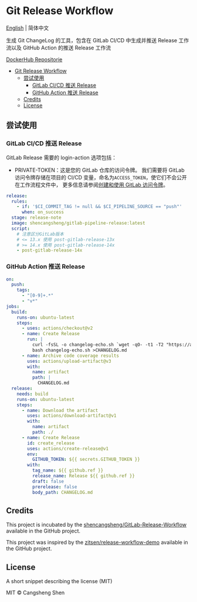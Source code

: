 # Git Release Workflow

[English](https://github.com/shencangsheng/Git-Release-Workflow) | 简体中文

生成 Git ChangeLog 的工具，包含在 GitLab CI/CD 中生成并推送 Release 工作流以及 GitHub Action 的推送 Release 工作流

[DockerHub Repositorie](https://hub.docker.com/r/shencangsheng/gitlab-pipeline-release)

- [Git Release Workflow](#git-release-workflow)
  - [尝试使用](#尝试使用)
    - [GitLab CI/CD 推送 Release](#gitlab-cicd-推送-release)
    - [GitHub Action 推送 Release](#github-action-推送-release)
  - [Credits](#credits)
  - [License](#license)

## 尝试使用

### GitLab CI/CD 推送 Release

GitLab Release 需要的 login-action 选项包括：

- PRIVATE-TOKEN：这是您的 GitLab 仓库的访问令牌。 我们需要将 GitLab 访问令牌存储在项目的 CI/CD 变量，命名为`ACCESS_TOKEN`，使它们不会公开在工作流程文件中， 更多信息请参阅[创建和使用 GitLab 访问令牌](https://docs.gitlab.cn/jh/user/profile/personal_access_tokens.html)。

```yml
release:
  rules:
    - if: '$CI_COMMIT_TAG != null && $CI_PIPELINE_SOURCE == "push"'
      when: on_success
  stage: release-note
  image: shencangsheng/gitlab-pipeline-release:latest
  script:
    # 注意区分GitLab版本
    # <= 13.x 使用 post-gitlab-release-13x
    # >= 14.x 使用 post-gitlab-release-14x
    - post-gitlab-release-14x
```

### GitHub Action 推送 Release

```yml
on:
  push:
    tags:
      - "[0-9]+.*"
      - "v*"
jobs:
  build:
    runs-on: ubuntu-latest
    steps:
      - uses: actions/checkout@v2
      - name: Create Release
        run: |
          curl -fsSL -o changelog-echo.sh `wget -qO- -t1 -T2 "https://api.github.com/repos/shencangsheng/Git-Release-Workflow/releases/latest" | grep "browser_download_url" | grep 'changelog-echo.sh"' | head -n 1 | awk -F ': "' '{print $2}' | sed 's/\"//g;s/,//g;s/ //g'`
          bash changelog-echo.sh >CHANGELOG.md
      - name: Archive code coverage results
        uses: actions/upload-artifact@v3
        with:
          name: artifact
          path: |
            CHANGELOG.md
  release:
    needs: build
    runs-on: ubuntu-latest
    steps:
      - name: Download the artifact
        uses: actions/download-artifact@v1
        with:
          name: artifact
          path: ./
      - name: Create Release
        id: create_release
        uses: actions/create-release@v1
        env:
          GITHUB_TOKEN: ${{ secrets.GITHUB_TOKEN }}
        with:
          tag_name: ${{ github.ref }}
          release_name: Release ${{ github.ref }}
          draft: false
          prerelease: false
          body_path: CHANGELOG.md
```

## Credits

This project is incubated by the [shencangsheng/GitLab-Release-Workflow](https://github.com/shencangsheng/GitLab-Release-Workflow) available in the GitHub project.

This project was inspired by the [zitsen/release-workflow-demo](https://github.com/zitsen/release-workflow-demo) available in the GitHub project.

## License

A short snippet describing the license (MIT)

MIT © Cangsheng Shen
